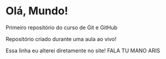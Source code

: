 # Olá, Mundo!
 Primeiro repositório do curso de Git e GitHub

Repositório criado durante uma aula ao vivo!

Essa linha eu alterei diretamente no site! FALA TU MANO ARIS
